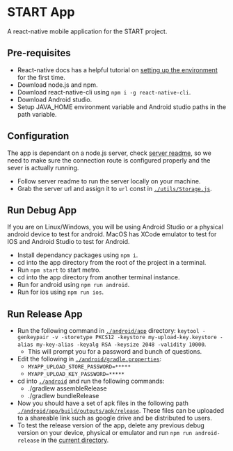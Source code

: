 # START App
A react-native mobile application for the START project.

## Pre-requisites
- React-native docs has a helpful tutorial on [setting up the environment](https://reactnative.dev/docs/environment-setup) for the first time.
- Download node.js and npm.
- Download react-native-cli using `npm i -g react-native-cli`.
- Download Android studio.
- Setup JAVA_HOME environment variable and Android studio paths in the path variable.

## Configuration
The app is dependant on a node.js server, check [server readme](../server/README.md), so we need to make sure the connection route is configured properly and the sever is actually running. 

- Follow server readme to run the server locally on your machine.
- Grab the server url and assign it to `url` const in [`./utils/Storage.js`](./utils/Storage.js).

## Run Debug App
If you are on Linux/Windows, you will be using Android Studio or a physical android device to test for android. MacOS has XCode emulator to test for IOS and Android Studio to test for Android.
- Install dependancy packages using `npm i`.
- cd into the app directory from the root of the project in a terminal.
- Run `npm start` to start metro.
- cd into the app directory from another terminal instance.
- Run for android using `npm run android`.
- Run for ios using `npm run ios`.

## Run Release App
- Run the following command in [`./android/app`](./android/app) directory: `keytool -genkeypair -v -storetype PKCS12 -keystore my-upload-key.keystore -alias my-key-alias -keyalg RSA -keysize 2048 -validity 10000`.
    * This will prompt you for a password and bunch of questions.
- Edit the following in [`./android/gradle.properties`](./android/gradle.properties):
    * `MYAPP_UPLOAD_STORE_PASSWORD=*****`
    * `MYAPP_UPLOAD_KEY_PASSWORD=*****`
- cd into [`./android`](./android) and run the following commands:
    * ./gradlew assembleRelease
    * ./gradlew bundleRelease
- Now you should have a set of apk files in the following path [`./android/app/build/outputs/apk/release`](./android/app/build/outputs/apk/release). These files can be uploaded to a shareable link such as google drive and be distributed to users. 
- To test the release version of the app, delete any previous debug version on your device, physical or emulator and run `npm run android-release` in the [current directory](.).